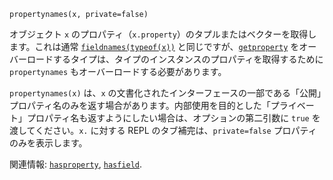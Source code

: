 ```
propertynames(x, private=false)
```

オブジェクト `x` のプロパティ（`x.property`）のタプルまたはベクターを取得します。これは通常 [`fieldnames(typeof(x))`](@ref) と同じですが、[`getproperty`](@ref) をオーバーロードするタイプは、タイプのインスタンスのプロパティを取得するために `propertynames` もオーバーロードする必要があります。

`propertynames(x)` は、`x` の文書化されたインターフェースの一部である「公開」プロパティ名のみを返す場合があります。内部使用を目的とした「プライベート」プロパティ名も返すようにしたい場合は、オプションの第二引数に `true` を渡してください。`x.` に対する REPL のタブ補完は、`private=false` プロパティのみを表示します。

関連情報: [`hasproperty`](@ref), [`hasfield`](@ref).
